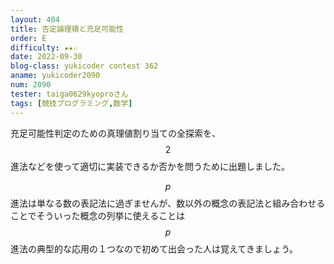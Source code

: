```yaml
---
layout: 404
title: 否定論理積と充足可能性
order: E
difficulty: ★★☆
date: 2022-09-30
blog-class: yukicoder contest 362
aname: yukicoder2090
num: 2090
tester: taiga0629kyoproさん
tags: [競技プログラミング,数学]
---
```


充足可能性判定のための真理値割り当ての全探索を、$$2$$進法などを使って適切に実装できるか否かを問うために出題しました。

$$p$$進法は単なる数の表記法に過ぎませんが、数以外の概念の表記法と組み合わせることでそういった概念の列挙に使えることは$$p$$進法の典型的な応用の１つなので初めて出会った人は覚えてきましょう。

